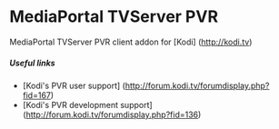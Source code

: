 # MediaPortal TVServer PVR
MediaPortal TVServer PVR client addon for [Kodi] (http://kodi.tv)

##### Useful links

* [Kodi's PVR user support] (http://forum.kodi.tv/forumdisplay.php?fid=167)
* [Kodi's PVR development support] (http://forum.kodi.tv/forumdisplay.php?fid=136)
